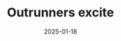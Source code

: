 ---
title: Outrunners excite
promotion: AEW
show: Collision
date: 2025-01-18
tags:
  - outrunners
images:
  - src: /assets/aew-2025-01/2025.01.18.AEW.Collision.a.jpg
    alt: Outrunners promo
---
